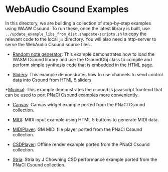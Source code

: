 WebAudio Csound Examples
===============

In this directory, we are building a collection of step-by-step examples using WAAW Csound. To run these,
once the latest library is built, use `../update_example_libs_from_dist.shupdate-scripts.sh` to copy the
relevant code to the local `js` directory. You will also need a
http-server to serve the WebAudio Csound source files.


* [Random note generator](https://github.com/csound/csound/blob/develop/emscripten/examples/RandomGenerator.html):
This example demonstrates how to load the WASM Csound library and use the CsoundObj class to compile and perform 
simple synthesis code that is embedded in the HTML page.

* [Sliders](https://github.com/csound/csound/blob/develop/emscripten/examples/Sliders.html):
This example demonstrates how to use channels to send control data into Csound from HTML 5
sliders.

*[Minimal](https://github.com/csound/csound/blob/develop/emscripten/examples/minimal.html):
This example demonstrates the csound.js javascript frontend that can
be used to port PNaCl Csound examples more conveniently. 

* [Canvas](https://github.com/csound/csound/blob/develop/emscripten/examples/canvas.html):
Canvas widget example ported from the PNaCl Csound collection.


* [MIDI](https://github.com/csound/csound/blob/develop/emscripten/examples/midi.html):
MIDI input example using HTML 5 buttons to generate MIDI data.

* [MIDIPlayer](https://github.com/csound/csound/blob/develop/emscripten/examples/midiplayer.html):
GM MIDI file player ported from the PNaCl Csound collection.

* [CSDPlayer](https://github.com/csound/csound/blob/develop/emscripten/examples/csdplayer.html):
Offline render example ported from the PNaCl Csound collection.

* [Stria](https://github.com/csound/csound/blob/develop/emscripten/examples/stria.html):
Stria by J Chowning CSD performance example ported from the PNaCl
Csound collection.



